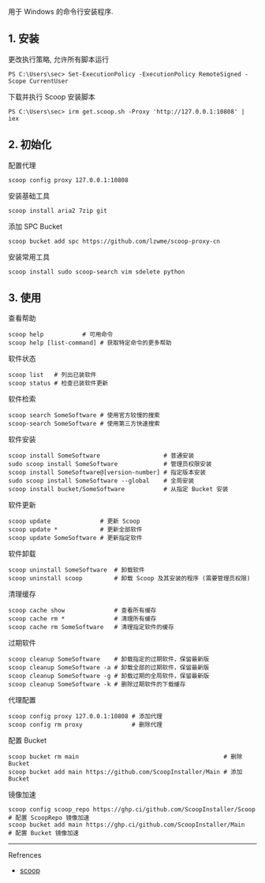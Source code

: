 用于 Windows 的命令行安装程序.

## 1. 安装

更改执行策略, 允许所有脚本运行

```
PS C:\Users\sec> Set-ExecutionPolicy -ExecutionPolicy RemoteSigned -Scope CurrentUser
```

下载并执行 Scoop 安装脚本

```
PS C:\Users\sec> irm get.scoop.sh -Proxy 'http://127.0.0.1:10808' | iex
```

## 2. 初始化

配置代理

```
scoop config proxy 127.0.0.1:10808
```

安装基础工具

```
scoop install aria2 7zip git
```

添加 SPC Bucket

```
scoop bucket add spc https://github.com/lzwme/scoop-proxy-cn
```

安装常用工具

```
scoop install sudo scoop-search vim sdelete python
```

## 3. 使用

查看帮助

```
scoop help           # 可用命令
scoop help [list-command] # 获取特定命令的更多帮助
```

软件状态

```
scoop list   # 列出已装软件
scoop status # 检查已装软件更新
```

软件检索

```
scoop search SomeSoftware # 使用官方较慢的搜索
scoop-search SomeSoftware # 使用第三方快速搜索
```

软件安装

```
scoop install SomeSoftware                  # 普通安装
sudo scoop install SomeSoftware             # 管理员权限安装
scoop install SomeSoftware@[version-number] # 指定版本安装
sudo scoop install SomeSoftware --global    # 全局安装
scoop install bucket/SomeSoftware           # 从指定 Bucket 安装
```

软件更新

```
scoop update              # 更新 Scoop
scoop update *            # 更新全部软件
scoop update SomeSoftware # 更新指定软件
```

软件卸载

```
scoop uninstall SomeSoftware  # 卸载软件
scoop uninstall scoop         # 卸载 Scoop 及其安装的程序 (需要管理员权限)
```

清理缓存

```
scoop cache show              # 查看所有缓存
scoop cache rm *              # 清理所有缓存
scoop cache rm SomeSoftware   # 清理指定软件的缓存
```

过期软件

```
scoop cleanup SomeSoftware    # 卸载指定的过期软件，保留最新版
scoop cleanup SomeSoftware -a # 卸载全部的过期软件，保留最新版
scoop cleanup SomeSoftware -g # 卸载过期的全局软件，保留最新版
scoop cleanup SomeSoftware -k # 删除过期软件的下载缓存
```

代理配置

```
scoop config proxy 127.0.0.1:10808 # 添加代理
scoop config rm proxy              # 删除代理
```

配置 Bucket

```
scoop bucket rm main                                         # 删除 Bucket
scoop bucket add main https://github.com/ScoopInstaller/Main # 添加 Bucket
```

镜像加速

```
scoop config scoop_repo https://ghp.ci/github.com/ScoopInstaller/Scoop # 配置 ScoopRepo 镜像加速
scoop bucket add main https://ghp.ci/github.com/ScoopInstaller/Main    # 配置 Bucket 镜像加速
```

---

Refrences

- [scoop](https://scoop.sh/)